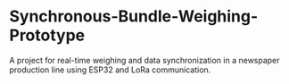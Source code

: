 # Synchronous-Bundle-Weighing-Prototype
A project for real-time weighing and data synchronization in a newspaper production line using ESP32 and LoRa communication.
